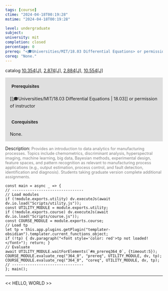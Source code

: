 ```yaml
---
tags: [course]
ctime: "2024-04-18T00:19:28"
mstime: "2024-04-18T00:19:28"

level: undergraduate
subject: 
university: mit
completion: closed
percentage: 0
prereq: "<🎓Universities/MIT/18.03 Differential Equations> or permission of instructor"
coreq: "None."
---
```


catalog [10.354[J]](http://student.mit.edu/catalog/m10a.html#10.354), [2.874[J]](http://student.mit.edu/catalog/m2c.html#2.874), [2.884[J]](http://student.mit.edu/catalog/m2c.html#2.884), [10.554[J]](http://student.mit.edu/catalog/m10a.html#10.554)

<span style="display: block; padding: 15px; background-color: rgb(100, 100, 100, 0.2);"><font id="m_prereq364_0" style="display: block; font-family: Arial, sans-serif; font-weight: bold; padding: 5px">Prerequisites</font><br><span id="prereq364_0">[[🎓Universities/MIT/18.03 Differential Equations | 18.03]] or permission of instructor</span></span>
<span style="display: block; padding: 15px; background-color: rgb(100, 100, 100, 0.2);"><font id="m_coreq364_0" style="display: block; font-family: Arial, sans-serif; font-weight: bold; padding: 5px">Corequisites</font><br><span id="coreq364_0">None.</span></span>

<font style="">Description:</font>
<font style="color: grey; font-size: 0.8rem;">Provides an introduction to data analytics for manufacturing processes. Topics include chemometrics, discriminant analysis, hyperspectral imaging, machine learning, big data, Bayesian methods, experimental design, feature spaces, and pattern recognition as relevant to manufacturing process applications (e.g., output estimation, process control, and fault detection, identification and diagnosis). Students taking graduate version complete additional assignments.</font>

```dataviewjs
const main = async _ => {
// --------------------------------
// Load modules
if (!module.exports.utility) dv.executeJs(await dv.io.load("Scripts/utility.js"));
const UTILITY_MODULE = module.exports.utility;
if (!module.exports.course) dv.executeJs(await dv.io.load("Scripts/course.js"));
const COURSE_MODULE = module.exports.course;
// Load tp
let tp = this.app.plugins.getPlugin("templater-obsidian").templater.current_functions_object;
if (!tp) { dv.paragraph("<font style='color: red'>tp not loaded!</font>"); return; }
// Evaluate
await UTILITY_MODULE.waitForElements(`#m_prereq364_0`, {timeout:5});
COURSE_MODULE.evaluate_req("364_0", "prereq", UTILITY_MODULE, dv, tp);
COURSE_MODULE.evaluate_req("364_0", "coreq", UTILITY_MODULE, dv, tp);
// --------------------------------
}; main();
```

---

<< HELLO, WORLD >>
